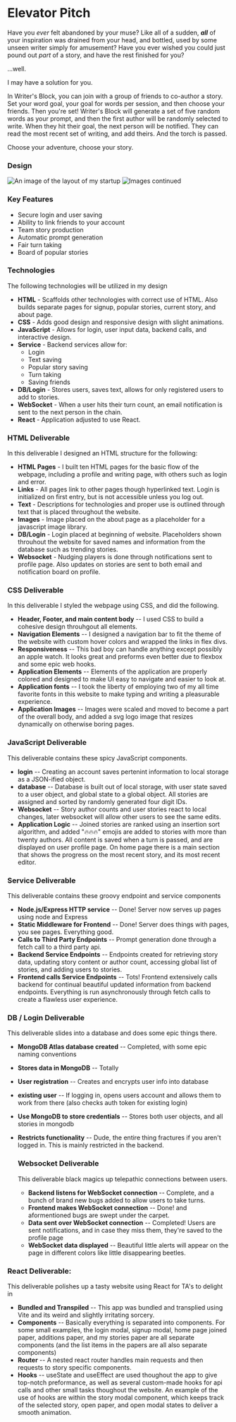 # Elevator Pitch

Have you *ever* felt abandoned by your muse? Like all of a sudden, ***all*** of your inspiration was drained from your head, and bottled, used by some unseen writer simply for amusement? Have you ever wished  you could just pound out *part* of a story, and have the rest finished for you? 

...well.

I may have a solution for you.

In Writer's Block, you can join with a group of friends to co-author a story. Set your word goal, your goal for words per session, and then choose your friends. Then you're set! Writer's Block will generate a set of five random words as your prompt, and then the first author will be randomly selected to write. When they hit their goal, the next person will be notified. They can read the most recent set of writing, and add theirs. And the torch is passed.

Choose your adventure,
choose your story.

### Design
![An image of the layout of my startup](design1of2.jpg)
![Images continued](design2of2.jpg)

### Key Features

- Secure login and user saving
- Ability to link friends to your account
- Team story production
- Automatic prompt generation
- Fair turn taking
- Board of popular stories

### Technologies

The following technologies will be utilized in my design

- **HTML** - Scaffolds other technologies with correct use of HTML. Also builds separate pages for signup, popular stories, current story, and about page.
- **CSS** - Adds good design and responsive design with slight animations.
- **JavaScript** - Allows for login, user input data, backend calls, and interactive design.
- **Service** - Backend services allow for:
    - Login
    - Text saving
    - Popular story saving
    - Turn taking
    - Saving friends
- **DB/Login** - Stores users, saves text, allows for only registered users to add to stories.
- **WebSocket** - When a user hits their turn count, an email notification is sent to the next person in the chain.
- **React** - Application adjusted to use React. 

### HTML Deliverable

In this deliverable I designed an HTML structure for the following:

- **HTML Pages** - I built ten HTML pages for the basic flow of the webpage, including a profile and writing page, with others such as login and error.
- **Links** - All pages link to other pages though hyperlinked text. Login is initialized on first entry, but is not accessible unless you log out. 
- **Text** - Descriptions for technologies and proper use is outlined through text that is placed throughout the website.
- **Images** - Image placed on the about page as a placeholder for a javascript image library.
- **DB/Login** - Login placed at beginning of website. Placeholders shown throuhout the website for saved names and information from the database such as trending stories.
- **Websocket** - Nudging players is done through notifications sent to profile page. Also updates on stories are sent to both email and notification board on profile.

### CSS Deliverable

In this deliverable I styled the webpage using CSS, and did the following. 

- **Header, Footer, and main content body** -- I used CSS to build a cohesive design throuhgout all elements.
- **Navigation Elements** -- I designed a navigation bar to fit the theme of the website with custom hover colors and wrapped the links in flex divs.
- **Responsiveness** -- This bad boy can handle anything except possibly an apple watch. It looks great and preforms even better due to flexbox and some epic web hooks.
- **Application Elements** -- Elements of the application are properly colored and designed to make UI easy to navigate and easier to look at.
- **Application fonts** -- I took the liberty of employing two of my all time favorite fonts in this website to make typing and writing a pleasurable experience.
- **Application Images** -- Images were scaled and moved to become a part of the overall body, and added a svg logo image that resizes dynamically on otherwise boring pages.

### JavaScript Deliverable 

This deliverable contains these spicy JavaScript components. 
- **login** -- Creating an account saves pertenint information to local storage as a JSON-ified object.
- **database** -- Database is built out of local storage, with user state saved to a user object, and global state to a global object. All stories are assigned and sorted by randomly generated four digit IDs.
- **Websocket** -- Story author counts and user stories react to local changes, later websocket will allow other users to see the same edits.
- **Application Logic** -- Joined stories are ranked using an insertion sort algorithm, and added "🔥🔥🔥" emojis are added to stories with more than twenty authors. All content is saved when a turn is passed, and are displayed on user profile page. On home page there is a main section that shows the progress on the most recent story, and its most recent editor. 

### Service Deliverable

This deliverable contains these groovy endpoint and service components
- **Node.js/Express HTTP service** -- Done! Server now serves up pages using node and Express
- **Static Middleware for Frontend** -- Done! Server does things with pages, you see pages. Everything good.
- **Calls to Third Party Endpoints** -- Prompt generation done through a fetch call to a third party api.
- **Backend Service Endpoints** -- Endpoints created for retrieving story data, updating story content or author count, accessing global list of stories, and adding users to stories.
- **Frontend calls Service Endpoints** -- Tots! Frontend extensively calls backend for continual beautiful updated information from backend endpoints. Everything is run asynchronously through fetch calls to create a flawless user experience.   

### DB / Login Deliverable

This deliverable slides into a database and does some epic things there.
- **MongoDB Atlas database created** -- Completed, with some epic naming conventions
- **Stores data in MongoDB** -- Totally
- **User registration** -- Creates and encrypts user info into database
- **existing user** -- If logging in, opens users account and allows them to work from there (also checks auth token for existing login)
- **Use MongoDB to store credentials** -- Stores both user objects, and all stories in mongodb
- **Restricts functionality** -- Dude, the entire thing fractures if you aren't logged in. This is mainly restricted in the backend.

  ### Websocket Deliverable

  This deliverable black magics up telepathic connections between users.
  - **Backend listens for WebSocket connection** -- Complete, and a bunch of brand new bugs added to allow users to take turns.
  - **Frontend makes WebSocket connection** -- Done! and aformentioned bugs are swept under the carpet.
  - **Data sent over WebSocket connection** -- Completed! Users are sent notifications, and in case they miss them, they're saved to the profile page
  - **WebSocket data displayed** -- Beautiful little alerts will appear on the page in different colors like little disappearing beetles.
 
### React Deliverable:

This deliverable polishes up a tasty website using React for TA's to delight in

- **Bundled and Transpiled** -- This app was bundled and transplied using Vite and its weird and slightly irritating sorcery.
- **Components** -- Basically everything is separated into components. For some small examples, the login modal, signup modal, home page joined paper, additions paper, and my stories paper are all separate components (and the list items in the papers are all also separate components)
- **Router** -- A nested react router handles main requests and then requests to story specific components.
- **Hooks** -- useState and useEffect are used thoughout the app to give top-notch preformance, as well as several custom-made hooks for api calls and other small tasks thoughout the website. An example of the use of hooks are within the story modal component, which keeps track of the selected story, open paper, and open modal states to deliver a smooth animation. 
